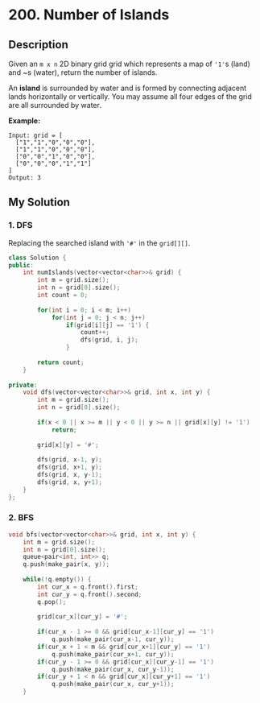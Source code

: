 # 200. Number of Islands

## Description
Given an `m x n` 2D binary grid grid which represents a map of `'1'`s (land) and ~s (water), return the number of islands.

An **island** is surrounded by water and is formed by connecting adjacent lands horizontally or vertically. You may assume all four edges of the grid are all surrounded by water.

**Example:**
```
Input: grid = [
  ["1","1","0","0","0"],
  ["1","1","0","0","0"],
  ["0","0","1","0","0"],
  ["0","0","0","1","1"]
]
Output: 3
```
 
## My Solution
### 1. DFS
Replacing the searched island with `'#'` in the `grid[][]`.
```c++
class Solution {
public:
    int numIslands(vector<vector<char>>& grid) {
        int m = grid.size();
        int n = grid[0].size();
        int count = 0;
        
        for(int i = 0; i < m; i++)
            for(int j = 0; j < n; j++)
                if(grid[i][j] == '1') {
                    count++;
                    dfs(grid, i, j);
                }
        
        return count;
    }
    
private:
    void dfs(vector<vector<char>>& grid, int x, int y) {
        int m = grid.size();
        int n = grid[0].size();
        
        if(x < 0 || x >= m || y < 0 || y >= n || grid[x][y] != '1')
            return;
        
        grid[x][y] = '#';
        
        dfs(grid, x-1, y);
        dfs(grid, x+1, y);
        dfs(grid, x, y-1);
        dfs(grid, x, y+1);
    }
};
```

### 2. BFS

```c++
void bfs(vector<vector<char>>& grid, int x, int y) {
    int m = grid.size();
    int n = grid[0].size();
    queue<pair<int, int>> q;
    q.push(make_pair(x, y));
    
    while(!q.empty()) {
        int cur_x = q.front().first;
        int cur_y = q.front().second;
        q.pop();
        
        grid[cur_x][cur_y] = '#';
        
        if(cur_x - 1 >= 0 && grid[cur_x-1][cur_y] == '1')
            q.push(make_pair(cur_x-1, cur_y));
        if(cur_x + 1 < m && grid[cur_x+1][cur_y] == '1')
            q.push(make_pair(cur_x+1, cur_y));
        if(cur_y - 1 >= 0 && grid[cur_x][cur_y-1] == '1')
            q.push(make_pair(cur_x, cur_y-1));
        if(cur_y + 1 < n && grid[cur_x][cur_y+1] == '1')
            q.push(make_pair(cur_x, cur_y+1));
    }
```